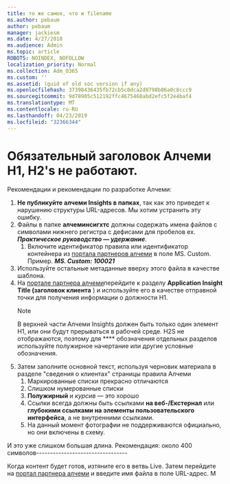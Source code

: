 ```yaml
---
title: то же самое, что и filename
ms.author: pebaum
author: pebaum
manager: jackiesm
ms.date: 4/27/2018
ms.audience: Admin
ms.topic: article
ROBOTS: NOINDEX, NOFOLLOW
localization_priority: Normal
ms.collection: Adm_O365
ms.custom: ''
ms.assetid: (guid of old soc version if any)
ms.openlocfilehash: 37398436435fb72cb5c8dca2d0798b86a0c8ccc9
ms.sourcegitcommit: 9d78905c512192ffc4675468abd2efc5f2e4baf4
ms.translationtype: MT
ms.contentlocale: ru-RU
ms.lasthandoff: 04/23/2019
ms.locfileid: "32366344"
---
```

# <a name="required-alchemy-header-h1-h2s-dont-work"></a>Обязательный заголовок Алчеми H1, H2's не работают.
Рекомендации и рекомендации по разработке Алчеми:

1. **Не публикуйте алчеми Insights в папках**, так как это приведет к нарушению структуры URL-адресов. Мы хотим устранить эту ошибку.
1. Файлы в папке **алчеминсигхтс** должны содержать имена файлов с символами нижнего регистра с дефисами для пробелов ex. ***Практическое руководство — удержание***.
    1. Включите идентификатор правила или идентификатор контейнера из [портала партнеров алчеми](https://alchemyportal.azurewebsites.net) в поле MS. Custom. Пример. ***MS. Custom: 100021***
1. Используйте остальные метаданные вверху этого файла в качестве шаблона.
1. На [портале партнера алчеми](https://alchemyportal.azurewebsites.net)перейдите к разделу **Application Insight Title (заголовок клиента** ) и используйте его в качестве отправной точки для получения информации о должности H1. 
    > [!NOTE]
    > В верхней части Алчеми Insights должен быть только один элемент H1, или они будут прерываться в рабочей среде. H2S не отображаются, поэтому для **** обозначения отдельных разделов используйте полужирное начертание или другие условные обозначения.
1. Затем заполните основной текст, используя черновик материала в разделе "сведения о клиентах" страницы правила Алчеми
    1. Маркированные списки прекрасно отличаются
    1. Слишком нумерованные списки
    1. **Полужирный** и *курсив* — это хорошо
    1. Ссылки всегда должны быть ссылками **на веб-/Екстернал** или **глубокими ссылками на элементы пользовательского интерфейса**, а не внутренними ссылками.
    1. На данный момент фотографии не поддерживаются официально, но они включены в схему.

И это уже слишком большая длина. Рекомендация: около 400 символов---------------------------------

Когда контент будет готов, изтяните его в ветвь Live. Затем перейдите на [портал партнера алчеми](https://alchemyportal.azurewebsites.net) и введите имя файла в поле URL-адрес. M